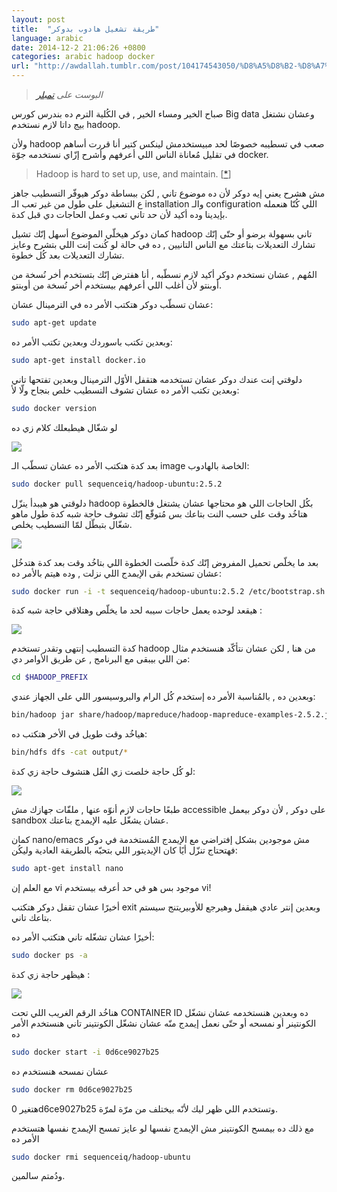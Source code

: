 ```yaml
---
layout: post
title:  "طريقة تشغيل هادوب بدوكر"
language: arabic
date: 2014-12-2 21:06:26 +0800
categories: arabic hadoop docker
url: "http://awdallah.tumblr.com/post/104174543050/%D8%A5%D8%B2-%D8%A7%D9%8A-%D8%AA%D8%AC%D8%B1-%D8%A8-hadoop-%D8%A8%D8%A7%D8%B3%D8%AA%D8%AE%D8%AF%D8%A7%D9%85-docker"
---
```


> *البوست على [تمبلر](http://awdallah.tumblr.com/post/104174543050/%D8%A5%D8%B2-%D8%A7%D9%8A-%D8%AA%D8%AC%D8%B1-%D8%A8-hadoop-%D8%A8%D8%A7%D8%B3%D8%AA%D8%AE%D8%AF%D8%A7%D9%85-docker)*

صباح الخير ومساء الخير , في الكُلية الترم ده بندرس كورس Big data وعشان نشتغل بيج داتا لازم نستخدم hadoop.

وﻷن hadoop صعب في تسطيبه خصوصًا لحد مبيستخدمش لينكس كتير أنا قررت أساهم في تقليل مُعاناة الناس اللي أعرفهم وأشرح إزّاي نستخدمه جوّة docker.

<blockquote class="ltr">
Hadoop is hard to set up, use, and maintain. [<a href="https://www.forbes.com/sites/danwoods/2012/07/27/how-to-avoid-a-hadoop-hangover/">*</a>]
</blockquote>

مش هشرح يعني إيه دوكر ﻷن ده موضوع تاني , لكن ببساطة دوكر هيوفّر التسطيب جاهز ع التشغيل على طول من غير تعب الـ installation والـ configuration اللي كُنّا هنعمله بإيدينا وده أكيد ﻷن حد تاني تعب وعمل الحاجات دي قبل كدة.
<!--description-->
كمان دوكر هيخلّي الموضوع أسهل إنّك تشيل hadoop تاني بسهولة برضو أو حتّى إنّك تشارك التعديلات بتاعتك مع الناس التانيين , ده في حالة لو كُنت إنت اللي بتشرح وعايز تشارك التعديلات بعد كُل خطوة.

المُهم , عشان نستخدم دوكر أكيد لازم نسطّبه , أنا هفترض إنّك بتستخدم أخر نُسخة من أوبنتو ﻷن أغلب اللي أعرفهم بيستخدم أخر نُسخة من أوبنتو.

عشان تسطّب دوكر هتكتب الأمر ده في الترمينال عشان:

```bash
sudo apt-get update
```
وبعدين تكتب باسوردك وبعدين تكتب الأمر ده:

```bash
sudo apt-get install docker.io
```

دلوقتي إنت عندك دوكر عشان تستخدمه هتقفل الأوّل الترمينال وبعدين تفتحها تاني وبعدين تكتب الأمر ده عشان تشوف التسطيب خلص بنجاح ولّا ﻷ:

```bash
sudo docker version
```
لو شغّال هيطبعلك كلام زي ده

![]({{site.baseurl}}/assets/img/posts/haddoc1/1.png)

بعد كدة هتكتب الأمر ده عشان تسطّب الـ image الخاصة بالهادوب:

```bash
sudo docker pull sequenceiq/hadoop-ubuntu:2.5.2
```

دلوقتي هو هيبدأ ينزّل hadoop بكُل الحاجات اللي هو محتاجها عشان يشتغل فالخطوة هتاخُد وقت على حسب النت بتاعك بس مُتوقّع إنّك تشوف حاجة شبه كدة طول ماهو شغّال بتبطّل لمّا التسطيب يخلص.

![]({{site.baseurl}}/assets/img/posts/haddoc1/2.png)

بعد ما يخلّص تحميل المفروض إنّك كدة خلّصت الخطوة اللي بتاخُد وقت بعد كدة هتدخُل عشان تستخدم بقى الإيمدج اللي نزلت , وده هيتم بالأمر ده:

```bash
sudo docker run -i -t sequenceiq/hadoop-ubuntu:2.5.2 /etc/bootstrap.sh -bash
```

هيقعد لوحده يعمل حاجات سيبه لحد ما يخلّص وهتلاقي حاجة شبه كدة :

![]({{site.baseurl}}/assets/img/posts/haddoc1/3.png)

كدة التسطيب إنتهى وتقدر تستخدم hadoop من هنا , لكن عشان نتأكّد هنستخدم مثال من اللي بيبقى مع البرنامج , عن طريق الأوامر دي:

```bash
cd $HADOOP_PREFIX
```

وبعدين ده , بالمُناسبة الأمر ده إستخدم كُل الرام والبروسيسور اللي على الجهاز عندي:

```bash
bin/hadoop jar share/hadoop/mapreduce/hadoop-mapreduce-examples-2.5.2.jar grep input output ‘dfs[a-z.]+’
```

هياخُد وقت طويل في الأخر هتكتب ده:

```bash
bin/hdfs dfs -cat output/*
```

لو كُل حاجة خلصت زي الفُل هتشوف حاجة زي كدة:

![]({{site.baseurl}}/assets/img/posts/haddoc1/4.png)

طبعًا حاجات لازم أنوّه عنها , ملفّات جهازك مش accessible على دوكر , ﻷن دوكر بيعمل sandbox عشان يشغّل عليه الإيمدج بتاعتك.

كمان nano/emacs مش موجودين بشكل إفتراضي مع الإيمدج المُستخدمة في دوكر فهتحتاج تنزّل أيًا كان الإيديتور اللي بتحبّه بالطريقة العادية وليكُن:

```bash
sudo apt-get install nano
```

مع العلم إن vi موجود بس هو في حد أعرفه بيستخدم vi!

أخيرًا عشان تقفل دوكر هتكتب exit وبعدين إنتر عادي هيقفل وهيرجع للأوبيريتنج سيستم بتاعك تاني.

أخيرًا عشان تشغّله تاني هتكتب الأمر ده:

```bash
sudo docker ps -a
```

هيظهر حاجة زي كدة :

![]({{site.baseurl}}/assets/img/posts/haddoc1/5.png)

هناخُد الرقم الغريب اللي تحت CONTAINER ID ده وبعدين هنستخدمه عشان نشغّل الكونتينر أو نمسحه أو حتّى نعمل إيمدج منّه عشان نشغّل الكونتينر تاني هنستخدم الأمر ده

```bash
sudo docker start -i 0d6ce9027b25
```

عشان نمسحه هنستخدم ده

```bash
sudo docker rm 0d6ce9027b25
```

هتغير 0d6ce9027b25 وتستخدم اللي ظهر ليك ﻷنّه بيختلف من مرّة لمرّة.

مع ذلك ده بيمسح الكونتينر مش الإيمدج نفسها لو عايز تمسح الإيمدج نفسها هتستخدم الأمر ده

```bash
sudo docker rmi sequenceiq/hadoop-ubuntu
```

ودُمتم سالمين.
